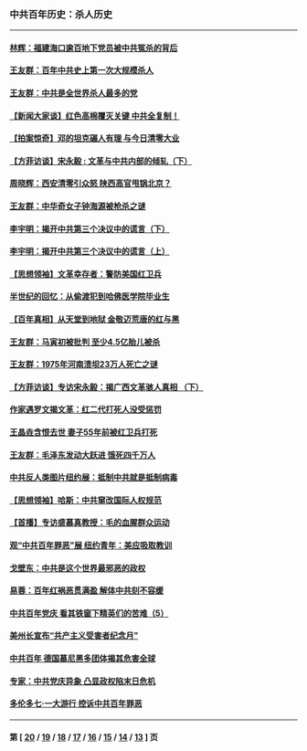 ### 中共百年历史：杀人历史
---
#### [林辉：福建海口逾百地下党员被中共冤杀的背后](../../pages/nf1176106/n13878946.md?05170430) 
#### [王友群：百年中共史上第一次大规模杀人](../../pages/nf1176106/n13863785.md?05170430) 
#### [王友群：中共是全世界杀人最多的党](../../pages/nf1176106/n13860689.md?05170430) 
#### [【新闻大家谈】红色高棉覆灭关键 中共全复制！](../../pages/nf1176106/n13850222.md?05170430) 
#### [【拍案惊奇】邓的坦克碾人有理 与今日清零大业](../../pages/nf1176106/n13729574.md?05170430) 
#### [【方菲访谈】宋永毅 : 文革与中共内部的倾轧（下）](../../pages/nf1176106/n13486836.md?05170430) 
#### [周晓辉：西安清零引众怒 陕西高官甩锅北京？](../../pages/nf1176106/n13484627.md?05170430) 
#### [王友群：中华奇女子钟海源被枪杀之谜](../../pages/nf1176106/n13430555.md?05170430) 
#### [李宇明：揭开中共第三个决议中的谎言（下）](../../pages/nf1176106/n13389389.md?05170430) 
#### [李宇明：揭开中共第三个决议中的谎言（上）](../../pages/nf1176106/n13388697.md?05170430) 
#### [【思想领袖】文革幸存者：警防美国红卫兵](../../pages/nf1176106/n13339289.md?05170430) 
#### [半世纪的回忆：从偷渡犯到哈佛医学院毕业生](../../pages/nf1176106/n13345328.md?05170430) 
#### [【百年真相】从天堂到地狱 金敬迈荒唐的红与黑](../../pages/nf1176106/n13336995.md?05170430) 
#### [王友群：马寅初被批判 至少4.5亿胎儿被杀](../../pages/nf1176106/n13260313.md?05170430) 
#### [王友群：1975年河南溃坝23万人死亡之谜](../../pages/nf1176106/n13231576.md?05170430) 
#### [【方菲访谈】专访宋永毅：揭广西文革骇人真相 （下）](../../pages/nf1176106/n13209074.md?05170430) 
#### [作家遇罗文揭文革：红二代打死人没受惩罚](../../pages/nf1176106/n13205254.md?05170430) 
#### [王晶垚含恨去世 妻子55年前被红卫兵打死](../../pages/nf1176106/n13203590.md?05170430) 
#### [王友群：毛泽东发动大跃进 饿死四千万人](../../pages/nf1176106/n13177158.md?05170430) 
#### [中共反人类图片纽约展：抵制中共就是抵制病毒](../../pages/nf1176106/n13115371.md?05170430) 
#### [【思想领袖】哈斯：中共窜改国际人权规范](../../pages/nf1176106/n13053647.md?05170430) 
#### [【首播】专访盛慕真教授：毛的血腥群众运动](../../pages/nf1176106/n13091782.md?05170430) 
#### [观“中共百年罪恶”展 纽约青年：美应吸取教训](../../pages/nf1176106/n13085246.md?05170430) 
#### [戈壁东：中共是这个世界最邪恶的政权](../../pages/nf1176106/n13085641.md?05170430) 
#### [易蓉：百年红祸恶贯满盈 解体中共刻不容缓](../../pages/nf1176106/n13084455.md?05170430) 
#### [中共百年党庆 看其铁窗下精英们的苦难（5）](../../pages/nf1176106/n13076766.md?05170430) 
#### [美州长宣布“共产主义受害者纪念月”](../../pages/nf1176106/n13074024.md?05170430) 
#### [中共百年 德国慕尼黑多团体揭其危害全球](../../pages/nf1176106/n13068873.md?05170430) 
#### [专家：中共党庆异象 凸显政权陷末日危机](../../pages/nf1176106/n13067084.md?05170430) 
#### [多伦多七·一大游行 控诉中共百年罪恶](../../pages/nf1176106/n13062043.md?05170430) 

---
#### 第 [ [20](./20.md?05170430) / [19](./19.md?05170430) / [18](./18.md?05170430) / [17](./17.md?05170430) / [16](./16.md?05170430) / [15](./15.md?05170430) / [14](./14.md?05170430) / [13](./13.md?05170430) ] 页
